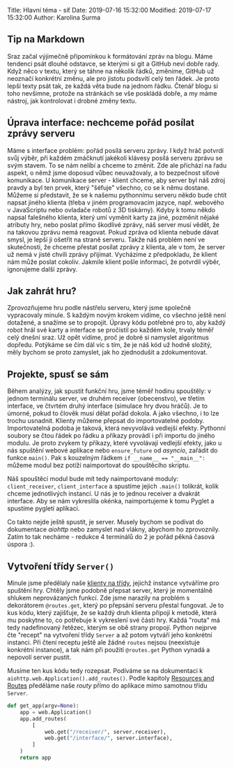 Title: Hlavní téma - síť
Date: 2019-07-16 15:32:00
Modified: 2019-07-17 15:32:00
Author: Karolina Surma


## Tip na Markdown

Sraz začal výjimečně připomínkou k formátování zpráv na blogu.
Máme tendenci psát dlouhé odstavce, se kterými si git a GitHub neví dobře rady.
Když něco v textu, který se táhne na několik řádků, změníme, GitHub už neoznačí konkrétní změnu, ale pro jistotu podsvítí celý ten řádek. 
Je proto lepší texty psát tak, ze každá věta bude na jednom řádku. 
Čtenář blogu si toho nevšimne, protože na stránkách se vše poskládá dobře, a my máme nástroj, jak kontrolovat i drobné změny textu.


## Úprava interface: nechceme pořád posílat zprávy serveru

Máme s interface problém: pořád posílá serveru zprávy. 
I když hráč potvrdí svůj výběr, při každém zmáčknutí jakékoli klávesy posílá serveru zprávu se svým stavem. 
To se nám nelíbí a chceme to změnit. 
Zde ale přichází na řadu aspekt, o němž jsme doposud vůbec neuvažovaly, a to bezpečnost síťové komunikace.
U komunikace server - klient chceme, aby server byl náš zdroj pravdy a byl ten prvek, který "šéfuje" všechno, co se k němu dostane. 
Můžeme si představit, že se k našemu pythonnímu serveru někdo bude chtít napsat jiného klienta (třeba v jiném programovacím jazyce, např. webového v JavaScriptu nebo ovladače robotů z 3D tiskárny).
Kdyby k tomu někdo napsal falešného klienta, který umí vyměnit karty za jiné, pozměnit nějaké atributy hry, nebo poslat přímo škodlivé zprávy, náš server musí vědět, že na takovou zprávu nemá reagovat. 
Pokud zpráva od klienta nebude dávat smysl, je lepší ji ošetřit na straně serveru. 
Takže náš problém není ve skutečnosti, že chceme přestat posílat zprávy z klienta, ale v tom, že server už nemá v jisté chvíli zprávy přijímat. 
Vycházíme z předpokladu, že klient nám může poslat cokoliv. 
Jakmile klient pošle informaci, že potvrdil výběr, ignorujeme další zprávy.


## Jak zahrát hru?

Zprovozňujeme hru podle nástřelu serveru, který jsme společně vypracovaly minule. 
S každým novým krokem vidíme, co všechno ještě není dotažené, a snažíme se to propojit. 
Úpravy kódu potřebné pro to, aby každý robot hrál své karty a interface se pročistil po každém kole, trvaly téměř celý dnešní sraz.
Už opět vidíme, proč je dobré si namyslet algoritmus dopředu.
Potýkáme se čím dál víc s tím, že je náš kód už hodně složitý, měly bychom se proto zamyslet, jak ho zjednodušit a zdokumentovat. 

## Projekte, spusť se sám

Během analýzy, jak spustit funkční hru, jsme téměř hodinu spouštěly: v jednom terminálu server, ve druhém receiver (obecenstvo), ve třetím interface, ve čtvrtém druhý interface (simulace hry dvou hráčů). 
Je to úmorné, pokud to člověk musí dělat pořád dokola. 
A jako všechno, i to lze trochu usnadnit. Klienty můžeme přepsat do importovatelné podoby. 
Importovatelná podoba je taková, která nevyvolává vedlejší efekty. Pythonní soubory se čtou řádek po řádku a příkazy provádí i při importu do jiného modulu. 
Je proto zvykem ty příkazy, které vyvolávají vedlejší efekty, jako u nás spuštění webové aplikace nebo `ensure_future` od _asyncio_, zařádit do funkce `main()`. 
Pak s kouzelným řádkem `if __name__ == "__main__":` můžeme modul bez potíží naimportovat do spouštěcího skriptu.

Náš spouštěcí modul bude mít tedy naimportované moduly: `client_receiver`, `client_interface` a spustíme jejich `.main()` tolikrát, kolik chceme jednotlivých instancí. 
U nás je to jednou receiver a dvakrát interface.
Aby se nám vykreslila okénka, naimportujeme k tomu Pyglet a spustíme pygletí aplikaci.

Co takto nejde ještě spustit, je server. 
Musely bychom se podívat do dokumentace _aiohttp_ nebo zamyslet nad vlákny, abychom ho zprovoznily.
Zatím to tak necháme - redukce 4 terminálů do 2 je pořád pěkná časová úspora :).


## Vytvoření třídy `Server()`

Minule jsme předělaly naše [klienty na třídy](https://roboprojekt.pyladies.cz/vyvijime-rozhrani), jejichž instance vytváříme pro spuštění hry.
Chtěly jsme podobně přepsat server, který je momentálně shlukem neprovázaných funkcí.
Zde jsme narazily na problém s dekorátorem `@routes.get`, který po přepsání serveru přestal fungovat.
Je to kus kódu, který zajišťuje, že se každý druh klienta připojí k metodě, která mu poskytne to, co potřebuje k vykreslení své části hry. 
Každá "routa" má tedy nadefinovaný řetězec, kterým se obě strany propojí.
Python nejprve čte "recept" na vytvoření třídy `Server` a až potom vytváří jeho konkrétní instanci. 
Při čtení receptu ještě ale žádné `routes` nejsou (neexistuje konkrétní instance), a tak nám při použití `@routes.get` Python vynadá a nepovolí server pustit.

Musíme ten kus kódu tedy rozepsat. 
Podíváme se na dokumentaci k `aiohttp.web.Application().add_routes()`.
Podle kapitoly [Resources and Routes](https://docs.aiohttp.org/en/latest/web_quickstart.html#resources-and-routes) předěláme naše _routy_ přímo do aplikace mimo samotnou třídu `Server`. 

```python
def get_app(argv=None):
    app = web.Application()
    app.add_routes(
        [
            web.get("/receiver/", server.receiver),
            web.get("/interface/", server.interface),
        ]
    )
    return app
```
